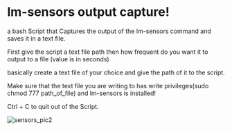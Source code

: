 # lm-sensors output capture!
a bash Script that Captures the output of the lm-sensors command and saves it in a text file.

First give the script a text file path then how frequent do you want it to output to a file (value is in seconds)

basically create a text file of your choice and give the path of it to the script.

Make sure that the text file you are writing to has write privileges(sudo chmod 777 path_of_file) and lm-sensors is installed! 

Ctrl + C to quit out of the Script.

![sensors_pic2](https://raw.githubusercontent.com/stking68/lm-sensors-capture/main/sensors_pic2.png)
